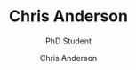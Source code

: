 ---
title: "Chris Anderson"
subtitle: "PhD Student"
excerpt: "PhD Student"
date: 
author: "Chris Anderson"
draft: false
tags:
  - people
categories:
  - people
layout: single
links:

---